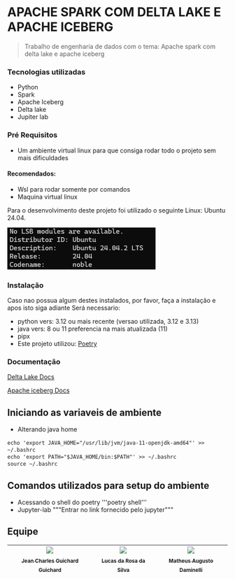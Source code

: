 # APACHE SPARK COM DELTA LAKE E APACHE ICEBERG
> Trabalho de engenharia de dados com o tema: Apache spark com delta lake e apache iceberg

### Tecnologias utilizadas
- Python
- Spark
- Apache Iceberg
- Delta lake
- Jupiter lab

### Pré Requisitos
- Um ambiente virtual linux para que consiga rodar todo o projeto sem mais dificuldades 
#### Recomendados: 
- Wsl para rodar somente por comandos 
- Maquina virtual linux 

Para o desenvolvimento deste projeto foi utilizado o seguinte Linux: Ubuntu 24.04.

![Versão linux](assets/version.png)

### Instalação
Caso nao possua algum destes instalados, por favor, faça a instalação e apos isto siga adiante
Será necessario:
- python vers: 3.12 ou mais recente (versao utilizada, 3.12 e 3.13)
- java vers: 8 ou 11 preferencia na mais atualizada (11)
- pipx
- Este projeto utilizou: [Poetry](https://python-poetry.org/docs/)

### Documentação
[Delta Lake Docs](https://docs.delta.io/latest/index.html)

[Apache iceberg Docs](https://iceberg.apache.org/docs/1.5.2/)

## Iniciando as variaveis de ambiente
- Alterando java home
```
echo 'export JAVA_HOME="/usr/lib/jvm/java-11-openjdk-amd64"' >> ~/.bashrc
echo 'export PATH="$JAVA_HOME/bin:$PATH"' >> ~/.bashrc
source ~/.bashrc
```

## Comandos utilizados para setup do ambiente
- Acessando o shell do poetry
'''poetry shell'''
- Jupyter-lab
"""Entrar no link fornecido pelo jupyter"""

## Equipe
| [<img src="https://avatars.githubusercontent.com/u/130867213?v=4" width=115><br><sub>Jean Charles Guichard Guichard</sub>](https://github.com/Guichardx2) |  [<img src="https://avatars.githubusercontent.com/u/97752019?v=4" width=115><br><sub>Lucas da Rosa da Silva</sub>](https://github.com/Lorrust) |  [<img src="https://avatars.githubusercontent.com/u/125694923?v=4" width=115><br><sub>Matheus Augusto Daminelli</sub>](https://github.com/daminellis) |
| :---: | :---: | :---: |
